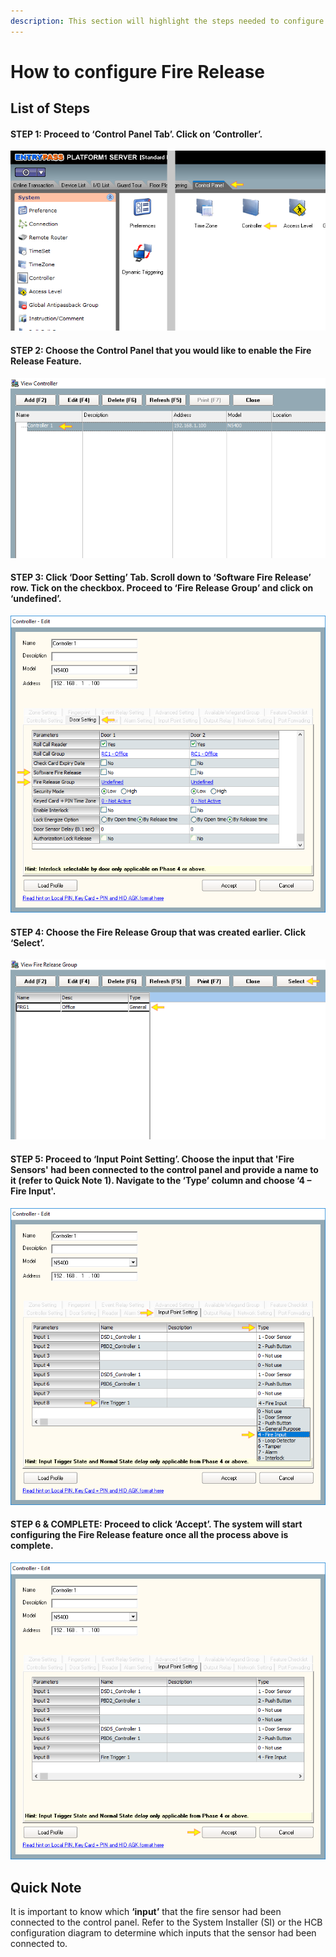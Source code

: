 ```yaml
---
description: This section will highlight the steps needed to configure fire release
---
```


# How to configure Fire Release

## List of Steps

#### STEP 1: Proceed to ‘Control Panel Tab’. Click on ‘Controller’.

![](../.gitbook/assets/untitled1%20%289%29.png)



#### STEP 2: Choose the Control Panel that you would like to enable the Fire Release Feature.

![](../.gitbook/assets/untitled2%20%289%29.png)



#### STEP 3: Click ‘Door Setting’ Tab. Scroll down to ‘Software Fire Release’ row. Tick on the checkbox. Proceed to ‘Fire Release Group’ and click on ‘undefined’.

![](../.gitbook/assets/untitled3%20%289%29.png)



#### STEP 4: Choose the Fire Release Group that was created earlier. Click ‘Select’.

![](../.gitbook/assets/untitled4%20%2810%29.png)



#### STEP 5: Proceed to ‘Input Point Setting’. Choose the input that 'Fire Sensors' had been connected to the control panel and provide a name to it \(refer to Quick Note 1\). Navigate to the ‘Type’ column and choose ‘4 – Fire Input'. 

![](../.gitbook/assets/untitled5%20%285%29.png)



#### STEP 6 & COMPLETE: Proceed to click ‘Accept’. The system will start configuring the Fire Release feature once all the process above is complete.

![](../.gitbook/assets/untitled6%20%285%29.png)

## Quick Note

It is important to know which **‘input’** that the fire sensor had been connected to the control panel. Refer to the System Installer \(SI\) or the HCB configuration diagram to determine which inputs that the sensor had been connected to.




